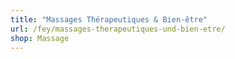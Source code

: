 ```yaml
---
title: "Massages Thérapeutiques & Bien-être"
url: /fey/massages-therapeutiques-und-bien-etre/
shop: Massage
---
```

